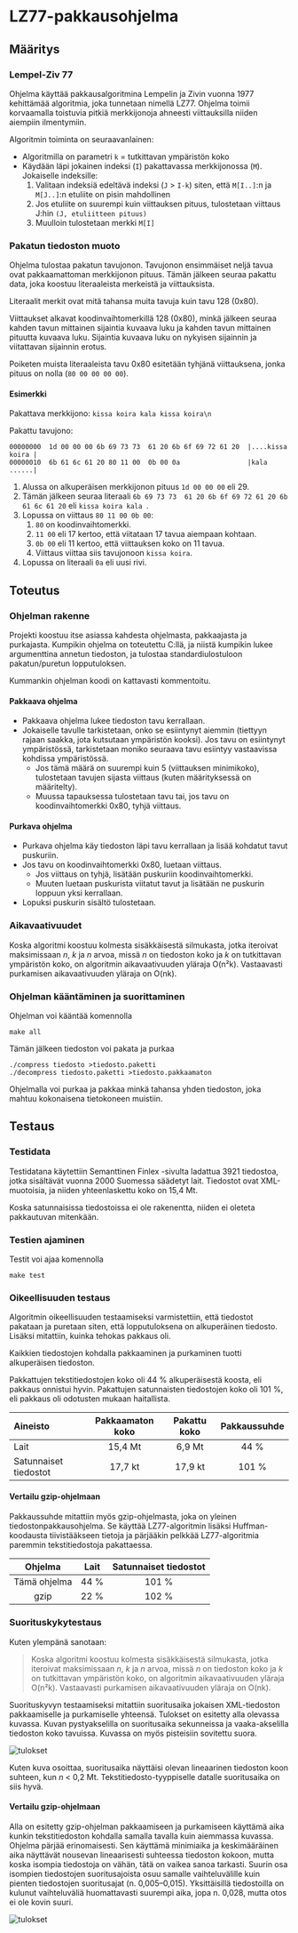 # LZ77-pakkausohjelma

## Määritys

### Lempel-Ziv 77

Ohjelma käyttää pakkausalgoritmina Lempelin ja Zivin vuonna 1977 kehittämää algoritmia, joka tunnetaan nimellä LZ77. Ohjelma toimii korvaamalla toistuvia pitkiä merkkijonoja ahneesti viittauksilla niiden aiempiin ilmentymiin.

Algoritmin toiminta on seuraavanlainen:

- Algoritmilla on parametri `k` = tutkittavan ympäristön koko
- Käydään läpi jokainen indeksi (`I`) pakattavassa merkkijonossa (`M`). Jokaiselle indeksille:
	1. Valitaan indeksiä edeltävä indeksi (`J` > `I-k`) siten, että `M[I..]`:n ja `M[J..]`:n etuliite on pisin mahdollinen
	2. Jos etuliite on suurempi kuin viittauksen pituus, tulostetaan viittaus J:hin `(J, etuliitteen pituus)`
	3. Muulloin tulostetaan merkki `M[I]`

### Pakatun tiedoston muoto

Ohjelma tulostaa pakatun tavujonon. Tavujonon ensimmäiset neljä tavua ovat pakkaamattoman merkkijonon pituus. Tämän jälkeen seuraa pakattu data, joka koostuu literaaleista merkeistä ja viittauksista.

Literaalit merkit ovat mitä tahansa muita tavuja kuin tavu 128 (0x80).

Viittaukset alkavat koodinvaihtomerkillä 128 (0x80), minkä jälkeen seuraa kahden tavun mittainen sijaintia kuvaava luku ja kahden tavun mittainen pituutta kuvaava luku. Sijaintia kuvaava luku on nykyisen sijainnin ja viitattavan sijainnin erotus.

Poiketen muista literaaleista tavu 0x80 esitetään tyhjänä viittauksena, jonka pituus on nolla (`80 00 00 00 00`).

#### Esimerkki

Pakattava merkkijono: `kissa koira kala kissa koira\n`

Pakattu tavujono:

	00000000  1d 00 00 00 6b 69 73 73  61 20 6b 6f 69 72 61 20  |....kissa koira |
	00000010  6b 61 6c 61 20 80 11 00  0b 00 0a                 |kala ......|

1. Alussa on alkuperäisen merkkijonon pituus `1d 00 00 00` eli 29.
2. Tämän jälkeen seuraa literaali `6b 69 73 73  61 20 6b 6f 69 72 61 20 6b 61 6c 61 20` eli `kissa koira kala `.
3. Lopussa on viittaus `80 11 00 0b 00`:
	1. `80` on koodinvaihtomerkki.
	2. `11 00` eli 17 kertoo, että viitataan 17 tavua aiempaan kohtaan.
	3. `0b 00` eli 11 kertoo, että viittauksen koko on 11 tavua.
	4. Viittaus viittaa siis tavujonoon `kissa koira`.
4. Lopussa on literaali `0a` eli uusi rivi.

## Toteutus

### Ohjelman rakenne

Projekti koostuu itse asiassa kahdesta ohjelmasta, pakkaajasta ja purkajasta. Kumpikin ohjelma on toteutettu C:llä, ja niistä kumpikin lukee argumenttina annetun tiedoston, ja tulostaa standardiulostuloon pakatun/puretun lopputuloksen.

Kummankin ohjelman koodi on kattavasti kommentoitu.

#### Pakkaava ohjelma

- Pakkaava ohjelma lukee tiedoston tavu kerrallaan. 
- Jokaiselle tavulle tarkistetaan, onko se esiintynyt aiemmin (tiettyyn rajaan saakka, jota kutsutaan ympäristön kooksi). Jos tavu on esiintynyt ympäristössä, tarkistetaan moniko seuraava tavu esiintyy vastaavissa kohdissa ympäristössä.
  - Jos tämä määrä on suurempi kuin 5 (viittauksen minimikoko), tulostetaan tavujen sijasta viittaus (kuten määrityksessä on määritelty).
  - Muussa tapauksessa tulostetaan tavu tai, jos tavu on koodinvaihtomerkki 0x80, tyhjä viittaus.

#### Purkava ohjelma

- Purkava ohjelma käy tiedoston läpi tavu kerrallaan ja lisää kohdatut tavut puskuriin.
- Jos tavu on koodinvaihtomerkki 0x80, luetaan viittaus.
  - Jos viittaus on tyhjä, lisätään puskuriin koodinvaihtomerkki.
  - Muuten luetaan puskurista viitatut tavut ja lisätään ne puskurin loppuun yksi kerrallaan.
- Lopuksi puskurin sisältö tulostetaan.

### Aikavaativuudet

Koska algoritmi koostuu kolmesta sisäkkäisestä silmukasta, jotka iteroivat maksimissaan _n_, _k_ ja _n_ arvoa, missä _n_ on tiedoston koko ja _k_ on tutkittavan ympäristön koko, on algoritmin aikavaativuuden yläraja O(n²k). Vastaavasti purkamisen aikavaativuuden yläraja on O(nk).

### Ohjelman kääntäminen ja suorittaminen

Ohjelman voi kääntää komennolla

	make all

Tämän jälkeen tiedoston voi pakata ja purkaa

	./compress tiedosto >tiedosto.paketti
	./decompress tiedosto.paketti >tiedosto.pakkaamaton

Ohjelmalla voi purkaa ja pakkaa minkä tahansa yhden tiedoston, joka mahtuu kokonaisena tietokoneen muistiin.

## Testaus

### Testidata

Testidatana käytettiin Semanttinen Finlex -sivulta ladattua 3921 tiedostoa, jotka sisältävät vuonna 2000 Suomessa säädetyt lait. Tiedostot ovat XML-muotoisia, ja niiden yhteenlaskettu koko on 15,4 Mt.

Koska satunnaisissa tiedostoissa ei ole rakenentta, niiden ei oleteta pakkautuvan mitenkään.

### Testien ajaminen

Testit voi ajaa komennolla

	make test

### Oikeellisuuden testaus

Algoritmin oikeellisuuden testaamiseksi varmistettiin, että tiedostot pakataan ja puretaan siten, että lopputuloksena on alkuperäinen tiedosto. Lisäksi mitattiin, kuinka tehokas pakkaus oli.

Kaikkien tiedostojen kohdalla pakkaaminen ja purkaminen tuotti alkuperäisen tiedoston.

Pakkattujen tekstitiedostojen koko oli 44 % alkuperäisestä koosta, eli pakkaus onnistui hyvin. Pakattujen satunnaisten tiedostojen koko oli 101 %, eli pakkaus oli odotusten mukaan haitallista.

| Aineisto              | Pakkaamaton koko | Pakattu koko | Pakkaussuhde |
|:----------------------|:----------------:|:------------:|:------------:|
| Lait                  | 15,4 Mt          | 6,9 Mt       | 44 %         |
| Satunnaiset tiedostot | 17,7 kt          | 17,9 kt      | 101 %        |

#### Vertailu gzip-ohjelmaan

Pakkaussuhde mitattiin myös gzip-ohjelmasta, joka on yleinen tiedostonpakkausohjelma.
Se käyttää LZ77-algoritmin lisäksi Huffman-koodausta tiivistääkseen tietoja
ja pärjääkin pelkkää LZ77-algoritmia paremmin tekstitiedostoja pakattaessa.

| Ohjelma       | Lait | Satunnaiset tiedostot |
|:-------------:|:----:|:---------------------:|
| Tämä ohjelma  | 44 % | 101 %                 |
| gzip          | 22 % | 102 %                 |

### Suorituskykytestaus

Kuten ylempänä sanotaan:

> Koska algoritmi koostuu kolmesta sisäkkäisestä silmukasta, jotka iteroivat maksimissaan _n_, _k_ ja _n_ arvoa, missä _n_ on tiedoston koko ja _k_ on tutkittavan ympäristön koko, on algoritmin aikavaativuuden yläraja O(n²k). Vastaavasti purkamisen aikavaativuuden yläraja on O(nk).

Suorituskyvyn testaamiseksi mitattiin suoritusaika jokaisen XML-tiedoston pakkaamiselle ja purkamiselle yhteensä. Tulokset on esitetty alla olevassa kuvassa. Kuvan pystyakselilla on suoritusaika sekunneissa ja vaaka-akselilla tiedoston koko tavuissa. Kuvassa on myös pisteisiin sovitettu suora.

![tulokset](xml-suorituskyky.png)

Kuten kuva osoittaa, suoritusaika näyttäisi olevan lineaarinen tiedoston koon suhteen, kun _n_ < 0,2 Mt. Tekstitiedosto-tyyppiselle datalle suoritusaika on siis hyvä.

#### Vertailu gzip-ohjelmaan

Alla on esitetty gzip-ohjelman pakkaamiseen ja purkamiseen käyttämä aika kunkin tekstitiedoston kohdalla samalla tavalla kuin aiemmassa kuvassa. Ohjelma pärjää erinomaisesti. Sen käyttämä minimiaika ja keskimääräinen aika näyttävät nousevan lineaarisesti suhteessa tiedoston kokoon, mutta koska isompia tiedostoja on vähän, tätä on vaikea sanoa tarkasti. Suurin osa isompien tiedostojen suoritusajoista osuu samalle vaihteluvälille kuin pienten tiedostojen suoritusajat (n. 0,005–0,015). Yksittäisillä tiedostoilla on kulunut vaihteluväliä huomattavasti suurempi aika, jopa n. 0,028, mutta otos ei ole kovin suuri.

![tulokset](xml-suorituskyky-gzip.png)